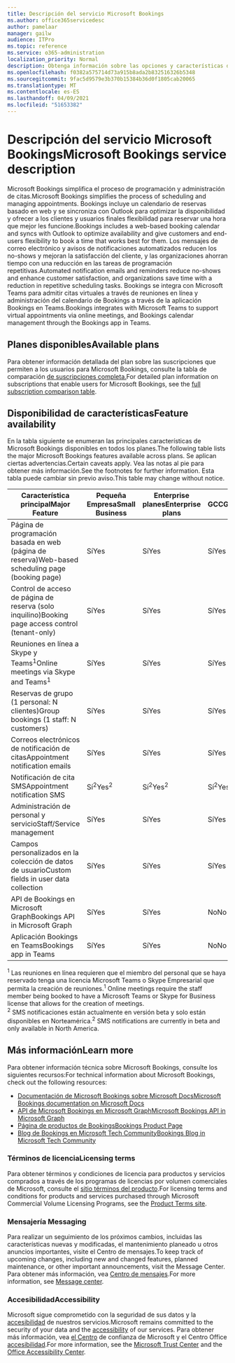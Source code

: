 ```yaml
---
title: Descripción del servicio Microsoft Bookings
ms.author: office365servicedesc
author: pamelaar
manager: gailw
audience: ITPro
ms.topic: reference
ms.service: o365-administration
localization_priority: Normal
description: Obtenga información sobre las opciones y características del plan disponibles en Microsoft Bookings.
ms.openlocfilehash: f0382a575714d73a915b8ada2b832516326b5348
ms.sourcegitcommit: 9fac5d9579e3b370b15384b36d0f1805cab20065
ms.translationtype: MT
ms.contentlocale: es-ES
ms.lasthandoff: 04/09/2021
ms.locfileid: "51653382"
---
```

# <a name="microsoft-bookings-service-description"></a><span data-ttu-id="d4d6b-103">Descripción del servicio Microsoft Bookings</span><span class="sxs-lookup"><span data-stu-id="d4d6b-103">Microsoft Bookings service description</span></span>

<span data-ttu-id="d4d6b-104">Microsoft Bookings simplifica el proceso de programación y administración de citas.</span><span class="sxs-lookup"><span data-stu-id="d4d6b-104">Microsoft Bookings simplifies the process of scheduling and managing appointments.</span></span> <span data-ttu-id="d4d6b-105">Bookings incluye un calendario de reservas basado en web y se sincroniza con Outlook para optimizar la disponibilidad y ofrecer a los clientes y usuarios finales flexibilidad para reservar una hora que mejor les funcione.</span><span class="sxs-lookup"><span data-stu-id="d4d6b-105">Bookings includes a web-based booking calendar and syncs with Outlook to optimize availability and give customers and end-users flexibility to book a time that works best for them.</span></span> <span data-ttu-id="d4d6b-106">Los mensajes de correo electrónico y avisos de notificaciones automatizados reducen los no-shows y mejoran la satisfacción del cliente, y las organizaciones ahorran tiempo con una reducción en las tareas de programación repetitivas.</span><span class="sxs-lookup"><span data-stu-id="d4d6b-106">Automated notification emails and reminders reduce no-shows and enhance customer satisfaction, and organizations save time with a reduction in repetitive scheduling tasks.</span></span> <span data-ttu-id="d4d6b-107">Bookings se integra con Microsoft Teams para admitir citas virtuales a través de reuniones en línea y administración del calendario de Bookings a través de la aplicación Bookings en Teams.</span><span class="sxs-lookup"><span data-stu-id="d4d6b-107">Bookings integrates with Microsoft Teams to support virtual appointments via online meetings, and Bookings calendar management through the Bookings app in Teams.</span></span>

## <a name="available-plans"></a><span data-ttu-id="d4d6b-108">Planes disponibles</span><span class="sxs-lookup"><span data-stu-id="d4d6b-108">Available plans</span></span>

<span data-ttu-id="d4d6b-109">Para obtener información detallada del plan sobre las suscripciones que permiten a los usuarios para Microsoft Bookings, consulte la tabla de comparación [de suscripciones completa.](https://go.microsoft.com/fwlink/?linkid=2139145)</span><span class="sxs-lookup"><span data-stu-id="d4d6b-109">For detailed plan information on subscriptions that enable users for Microsoft Bookings, see the  [full subscription comparison table](https://go.microsoft.com/fwlink/?linkid=2139145).</span></span>

## <a name="feature-availability"></a><span data-ttu-id="d4d6b-110">Disponibilidad de características</span><span class="sxs-lookup"><span data-stu-id="d4d6b-110">Feature availability</span></span>

<span data-ttu-id="d4d6b-111">En la tabla siguiente se enumeran las principales características de Microsoft Bookings disponibles en todos los planes.</span><span class="sxs-lookup"><span data-stu-id="d4d6b-111">The following table lists the major Microsoft Bookings features available across plans.</span></span> <span data-ttu-id="d4d6b-112">Se aplican ciertas advertencias.</span><span class="sxs-lookup"><span data-stu-id="d4d6b-112">Certain caveats apply.</span></span> <span data-ttu-id="d4d6b-113">Vea las notas al pie para obtener más información.</span><span class="sxs-lookup"><span data-stu-id="d4d6b-113">See the footnotes for further information.</span></span> <span data-ttu-id="d4d6b-114">Esta tabla puede cambiar sin previo aviso.</span><span class="sxs-lookup"><span data-stu-id="d4d6b-114">This table may change without notice.</span></span>

| <span data-ttu-id="d4d6b-115">Característica principal</span><span class="sxs-lookup"><span data-stu-id="d4d6b-115">Major Feature</span></span> | <span data-ttu-id="d4d6b-116">Pequeña Empresa</span><span class="sxs-lookup"><span data-stu-id="d4d6b-116">Small Business</span></span> | <span data-ttu-id="d4d6b-117">Enterprise planes</span><span class="sxs-lookup"><span data-stu-id="d4d6b-117">Enterprise plans</span></span> | <span data-ttu-id="d4d6b-118">GCC</span><span class="sxs-lookup"><span data-stu-id="d4d6b-118">GCC</span></span> | <span data-ttu-id="d4d6b-119">GCC-High</span><span class="sxs-lookup"><span data-stu-id="d4d6b-119">GCC-High</span></span> | <span data-ttu-id="d4d6b-120">DOD</span><span class="sxs-lookup"><span data-stu-id="d4d6b-120">DOD</span></span> | <span data-ttu-id="d4d6b-121">Educación</span><span class="sxs-lookup"><span data-stu-id="d4d6b-121">Education</span></span> |
| --- | --- | --- | --- | --- | --- | --- |
| <span data-ttu-id="d4d6b-122">Página de programación basada en web (página de reserva)</span><span class="sxs-lookup"><span data-stu-id="d4d6b-122">Web-based scheduling page (booking page)</span></span> | <span data-ttu-id="d4d6b-123">Sí</span><span class="sxs-lookup"><span data-stu-id="d4d6b-123">Yes</span></span> | <span data-ttu-id="d4d6b-124">Sí</span><span class="sxs-lookup"><span data-stu-id="d4d6b-124">Yes</span></span> | <span data-ttu-id="d4d6b-125">Sí</span><span class="sxs-lookup"><span data-stu-id="d4d6b-125">Yes</span></span> | <span data-ttu-id="d4d6b-126">No</span><span class="sxs-lookup"><span data-stu-id="d4d6b-126">No</span></span> | <span data-ttu-id="d4d6b-127">No</span><span class="sxs-lookup"><span data-stu-id="d4d6b-127">No</span></span> | <span data-ttu-id="d4d6b-128">Sí</span><span class="sxs-lookup"><span data-stu-id="d4d6b-128">Yes</span></span> |
| <span data-ttu-id="d4d6b-129">Control de acceso de página de reserva (solo inquilino)</span><span class="sxs-lookup"><span data-stu-id="d4d6b-129">Booking page access control (tenant-only)</span></span> | <span data-ttu-id="d4d6b-130">Sí</span><span class="sxs-lookup"><span data-stu-id="d4d6b-130">Yes</span></span> | <span data-ttu-id="d4d6b-131">Sí</span><span class="sxs-lookup"><span data-stu-id="d4d6b-131">Yes</span></span> | <span data-ttu-id="d4d6b-132">Sí</span><span class="sxs-lookup"><span data-stu-id="d4d6b-132">Yes</span></span> | <span data-ttu-id="d4d6b-133">No</span><span class="sxs-lookup"><span data-stu-id="d4d6b-133">No</span></span> | <span data-ttu-id="d4d6b-134">No</span><span class="sxs-lookup"><span data-stu-id="d4d6b-134">No</span></span> | <span data-ttu-id="d4d6b-135">Sí</span><span class="sxs-lookup"><span data-stu-id="d4d6b-135">Yes</span></span> |
| <span data-ttu-id="d4d6b-136">Reuniones en línea a Skype y Teams<sup>1</sup></span><span class="sxs-lookup"><span data-stu-id="d4d6b-136">Online meetings via Skype and Teams<sup>1</sup></span></span> <br/> | <span data-ttu-id="d4d6b-137">Sí</span><span class="sxs-lookup"><span data-stu-id="d4d6b-137">Yes</span></span> | <span data-ttu-id="d4d6b-138">Sí</span><span class="sxs-lookup"><span data-stu-id="d4d6b-138">Yes</span></span> | <span data-ttu-id="d4d6b-139">Sí</span><span class="sxs-lookup"><span data-stu-id="d4d6b-139">Yes</span></span> | <span data-ttu-id="d4d6b-140">No</span><span class="sxs-lookup"><span data-stu-id="d4d6b-140">No</span></span> | <span data-ttu-id="d4d6b-141">No</span><span class="sxs-lookup"><span data-stu-id="d4d6b-141">No</span></span> | <span data-ttu-id="d4d6b-142">Sí</span><span class="sxs-lookup"><span data-stu-id="d4d6b-142">Yes</span></span> |
| <span data-ttu-id="d4d6b-143">Reservas de grupo (1 personal: N clientes)</span><span class="sxs-lookup"><span data-stu-id="d4d6b-143">Group bookings (1 staff: N customers)</span></span> | <span data-ttu-id="d4d6b-144">Sí</span><span class="sxs-lookup"><span data-stu-id="d4d6b-144">Yes</span></span> | <span data-ttu-id="d4d6b-145">Sí</span><span class="sxs-lookup"><span data-stu-id="d4d6b-145">Yes</span></span> | <span data-ttu-id="d4d6b-146">Sí</span><span class="sxs-lookup"><span data-stu-id="d4d6b-146">Yes</span></span> | <span data-ttu-id="d4d6b-147">No</span><span class="sxs-lookup"><span data-stu-id="d4d6b-147">No</span></span> | <span data-ttu-id="d4d6b-148">No</span><span class="sxs-lookup"><span data-stu-id="d4d6b-148">No</span></span> | <span data-ttu-id="d4d6b-149">Sí</span><span class="sxs-lookup"><span data-stu-id="d4d6b-149">Yes</span></span> |
| <span data-ttu-id="d4d6b-150">Correos electrónicos de notificación de citas</span><span class="sxs-lookup"><span data-stu-id="d4d6b-150">Appointment notification emails</span></span> | <span data-ttu-id="d4d6b-151">Sí</span><span class="sxs-lookup"><span data-stu-id="d4d6b-151">Yes</span></span> | <span data-ttu-id="d4d6b-152">Sí</span><span class="sxs-lookup"><span data-stu-id="d4d6b-152">Yes</span></span> | <span data-ttu-id="d4d6b-153">Sí</span><span class="sxs-lookup"><span data-stu-id="d4d6b-153">Yes</span></span> | <span data-ttu-id="d4d6b-154">No</span><span class="sxs-lookup"><span data-stu-id="d4d6b-154">No</span></span> | <span data-ttu-id="d4d6b-155">No</span><span class="sxs-lookup"><span data-stu-id="d4d6b-155">No</span></span> | <span data-ttu-id="d4d6b-156">Sí</span><span class="sxs-lookup"><span data-stu-id="d4d6b-156">Yes</span></span> |
| <span data-ttu-id="d4d6b-157">Notificación de cita SMS</span><span class="sxs-lookup"><span data-stu-id="d4d6b-157">Appointment notification SMS</span></span> | <span data-ttu-id="d4d6b-158">Sí<sup>2</sup></span><span class="sxs-lookup"><span data-stu-id="d4d6b-158">Yes<sup>2</sup></span></span> <br/> | <span data-ttu-id="d4d6b-159">Sí<sup>2</sup></span><span class="sxs-lookup"><span data-stu-id="d4d6b-159">Yes<sup>2</sup></span></span> <br/> | <span data-ttu-id="d4d6b-160">Sí<sup>2</sup></span><span class="sxs-lookup"><span data-stu-id="d4d6b-160">Yes<sup>2</sup></span></span> <br/> | <span data-ttu-id="d4d6b-161">No</span><span class="sxs-lookup"><span data-stu-id="d4d6b-161">No</span></span> | <span data-ttu-id="d4d6b-162">No</span><span class="sxs-lookup"><span data-stu-id="d4d6b-162">No</span></span> | <span data-ttu-id="d4d6b-163">Sí</span><span class="sxs-lookup"><span data-stu-id="d4d6b-163">Yes</span></span> |
| <span data-ttu-id="d4d6b-164">Administración de personal y servicio</span><span class="sxs-lookup"><span data-stu-id="d4d6b-164">Staff/Service management</span></span> | <span data-ttu-id="d4d6b-165">Sí</span><span class="sxs-lookup"><span data-stu-id="d4d6b-165">Yes</span></span> | <span data-ttu-id="d4d6b-166">Sí</span><span class="sxs-lookup"><span data-stu-id="d4d6b-166">Yes</span></span> | <span data-ttu-id="d4d6b-167">Sí</span><span class="sxs-lookup"><span data-stu-id="d4d6b-167">Yes</span></span> | <span data-ttu-id="d4d6b-168">No</span><span class="sxs-lookup"><span data-stu-id="d4d6b-168">No</span></span> | <span data-ttu-id="d4d6b-169">No</span><span class="sxs-lookup"><span data-stu-id="d4d6b-169">No</span></span> | <span data-ttu-id="d4d6b-170">Sí</span><span class="sxs-lookup"><span data-stu-id="d4d6b-170">Yes</span></span> |
| <span data-ttu-id="d4d6b-171">Campos personalizados en la colección de datos de usuario</span><span class="sxs-lookup"><span data-stu-id="d4d6b-171">Custom fields in user data collection</span></span> | <span data-ttu-id="d4d6b-172">Sí</span><span class="sxs-lookup"><span data-stu-id="d4d6b-172">Yes</span></span> | <span data-ttu-id="d4d6b-173">Sí</span><span class="sxs-lookup"><span data-stu-id="d4d6b-173">Yes</span></span> | <span data-ttu-id="d4d6b-174">Sí</span><span class="sxs-lookup"><span data-stu-id="d4d6b-174">Yes</span></span> | <span data-ttu-id="d4d6b-175">No</span><span class="sxs-lookup"><span data-stu-id="d4d6b-175">No</span></span> | <span data-ttu-id="d4d6b-176">No</span><span class="sxs-lookup"><span data-stu-id="d4d6b-176">No</span></span> | <span data-ttu-id="d4d6b-177">Sí</span><span class="sxs-lookup"><span data-stu-id="d4d6b-177">Yes</span></span> |
| <span data-ttu-id="d4d6b-178">API de Bookings en Microsoft Graph</span><span class="sxs-lookup"><span data-stu-id="d4d6b-178">Bookings API in Microsoft Graph</span></span> | <span data-ttu-id="d4d6b-179">Sí</span><span class="sxs-lookup"><span data-stu-id="d4d6b-179">Yes</span></span> | <span data-ttu-id="d4d6b-180">Sí</span><span class="sxs-lookup"><span data-stu-id="d4d6b-180">Yes</span></span> | <span data-ttu-id="d4d6b-181">No</span><span class="sxs-lookup"><span data-stu-id="d4d6b-181">No</span></span> | <span data-ttu-id="d4d6b-182">No</span><span class="sxs-lookup"><span data-stu-id="d4d6b-182">No</span></span> | <span data-ttu-id="d4d6b-183">No</span><span class="sxs-lookup"><span data-stu-id="d4d6b-183">No</span></span> | <span data-ttu-id="d4d6b-184">Sí</span><span class="sxs-lookup"><span data-stu-id="d4d6b-184">Yes</span></span> |
| <span data-ttu-id="d4d6b-185">Aplicación Bookings en Teams</span><span class="sxs-lookup"><span data-stu-id="d4d6b-185">Bookings app in Teams</span></span> | <span data-ttu-id="d4d6b-186">Sí</span><span class="sxs-lookup"><span data-stu-id="d4d6b-186">Yes</span></span> | <span data-ttu-id="d4d6b-187">Sí</span><span class="sxs-lookup"><span data-stu-id="d4d6b-187">Yes</span></span> | <span data-ttu-id="d4d6b-188">No</span><span class="sxs-lookup"><span data-stu-id="d4d6b-188">No</span></span> | <span data-ttu-id="d4d6b-189">No</span><span class="sxs-lookup"><span data-stu-id="d4d6b-189">No</span></span> | <span data-ttu-id="d4d6b-190">No</span><span class="sxs-lookup"><span data-stu-id="d4d6b-190">No</span></span> | <span data-ttu-id="d4d6b-191">Sí</span><span class="sxs-lookup"><span data-stu-id="d4d6b-191">Yes</span></span> |

<span data-ttu-id="d4d6b-192"><sup>1</sup> Las reuniones en línea requieren que el miembro del personal que se haya reservado tenga una licencia Microsoft Teams o Skype Empresarial que permita la creación de reuniones.</span><span class="sxs-lookup"><span data-stu-id="d4d6b-192"><sup>1</sup> Online meetings require the staff member being booked to have a Microsoft Teams or Skype for Business license that allows for the creation of meetings.</span></span>
<br/><span data-ttu-id="d4d6b-193"><sup>2</sup> SMS notificaciones están actualmente en versión beta y solo están disponibles en Norteamérica.</span><span class="sxs-lookup"><span data-stu-id="d4d6b-193"><sup>2</sup> SMS notifications are currently in beta and only available in North America.</span></span>

## <a name="learn-more"></a><span data-ttu-id="d4d6b-194">Más información</span><span class="sxs-lookup"><span data-stu-id="d4d6b-194">Learn more</span></span>

<span data-ttu-id="d4d6b-195">Para obtener información técnica sobre Microsoft Bookings, consulte los siguientes recursos:</span><span class="sxs-lookup"><span data-stu-id="d4d6b-195">For technical information about Microsoft Bookings, check out the following resources:</span></span>

- [<span data-ttu-id="d4d6b-196">Documentación de Microsoft Bookings sobre Microsoft Docs</span><span class="sxs-lookup"><span data-stu-id="d4d6b-196">Microsoft Bookings documentation on Microsoft Docs</span></span>](/microsoft-365/bookings/bookings-overview?view=o365-worldwide)
- [<span data-ttu-id="d4d6b-197">API de Microsoft Bookings en Microsoft Graph</span><span class="sxs-lookup"><span data-stu-id="d4d6b-197">Microsoft Bookings API in Microsoft Graph</span></span>](/graph/api/resources/booking-api-overview?view=graph-rest-beta)
- [<span data-ttu-id="d4d6b-198">Página de productos de Bookings</span><span class="sxs-lookup"><span data-stu-id="d4d6b-198">Bookings Product Page</span></span>](https://www.microsoft.com/microsoft-365/business/scheduling-and-booking-app)
- [<span data-ttu-id="d4d6b-199">Blog de Bookings en Microsoft Tech Community</span><span class="sxs-lookup"><span data-stu-id="d4d6b-199">Bookings Blog in Microsoft Tech Community</span></span>](https://techcommunity.microsoft.com/t5/microsoft-bookings-blog/bg-p/Office365BusinessAppsBlog)

### <a name="licensing-terms"></a><span data-ttu-id="d4d6b-200">Términos de licencia</span><span class="sxs-lookup"><span data-stu-id="d4d6b-200">Licensing terms</span></span>

<span data-ttu-id="d4d6b-201">Para obtener términos y condiciones de licencia para productos y servicios comprados a través de los programas de licencias por volumen comerciales de Microsoft, consulte el [sitio términos del producto](https://www.microsoft.com/microsoft-365).</span><span class="sxs-lookup"><span data-stu-id="d4d6b-201">For licensing terms and conditions for products and services purchased through Microsoft Commercial Volume Licensing Programs, see the [Product Terms site](https://www.microsoft.com/microsoft-365).</span></span>

### <a name="messaging"></a><span data-ttu-id="d4d6b-202">Mensajería </span><span class="sxs-lookup"><span data-stu-id="d4d6b-202">Messaging</span></span>

<span data-ttu-id="d4d6b-203">Para realizar un seguimiento de los próximos cambios, incluidas las características nuevas y modificadas, el mantenimiento planeado u otros anuncios importantes, visite el Centro de mensajes.</span><span class="sxs-lookup"><span data-stu-id="d4d6b-203">To keep track of upcoming changes, including new and changed features, planned maintenance, or other important announcements, visit the Message Center.</span></span> <span data-ttu-id="d4d6b-204">Para obtener más información, vea [Centro de mensajes](/microsoft-365/admin/manage/message-center).</span><span class="sxs-lookup"><span data-stu-id="d4d6b-204">For more information, see [Message center](/microsoft-365/admin/manage/message-center).</span></span>

### <a name="accessibility"></a><span data-ttu-id="d4d6b-205">Accesibilidad</span><span class="sxs-lookup"><span data-stu-id="d4d6b-205">Accessibility</span></span>

<span data-ttu-id="d4d6b-206">Microsoft sigue comprometido con la seguridad de sus datos y la [accesibilidad](https://www.microsoft.com/trust-center/compliance/accessibility) de nuestros servicios.</span><span class="sxs-lookup"><span data-stu-id="d4d6b-206">Microsoft remains committed to the security of your data and the [accessibility](https://www.microsoft.com/trust-center/compliance/accessibility) of our services.</span></span> <span data-ttu-id="d4d6b-207">Para obtener más información, vea [el Centro](https://www.microsoft.com/trust-center) de confianza de Microsoft y el Centro Office [accesibilidad](https://support.office.com/article/ecab0fcf-d143-4fe8-a2ff-6cd596bddc6d).</span><span class="sxs-lookup"><span data-stu-id="d4d6b-207">For more information, see the [Microsoft Trust Center](https://www.microsoft.com/trust-center) and the [Office Accessibility Center](https://support.office.com/article/ecab0fcf-d143-4fe8-a2ff-6cd596bddc6d).</span></span>
